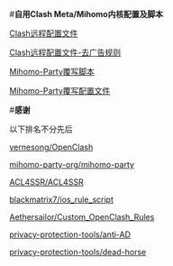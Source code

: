 #**自用Clash Meta/Mihomo内核配置及脚本**

[Clash远程配置文件](https://github.com/lamchey/HelloWorld/blob/main/Clash/Config/Clash_Config.ini)

[Clash远程配置文件-去广告规则](https://github.com/lamchey/HelloWorld/blob/main/Clash/Config/Clash_Config_AdBlock.ini)

[Mihomo-Party覆写脚本](https://github.com/lamchey/HelloWorld/blob/main/Mihomo/JavaScript/JavaScript.js)

[Mihomo-Party覆写配置文件](https://github.com/lamchey/HelloWorld/blob/main/Mihomo/YAML/Extend.yaml)

#**感谢**

以下排名不分先后

[vernesong/OpenClash](https://github.com/vernesong/OpenClash)

[mihomo-party-org/mihomo-party](https://github.com/mihomo-party-org/mihomo-party)

[ACL4SSR/ACL4SSR](https://github.com/ACL4SSR/ACL4SSR)

[blackmatrix7/ios_rule_script](https://github.com/blackmatrix7/ios_rule_script)

[Aethersailor/Custom_OpenClash_Rules](https://github.com/Aethersailor/Custom_OpenClash_Rules)

[privacy-protection-tools/anti-AD](https://github.com/privacy-protection-tools/anti-AD)

[privacy-protection-tools/dead-horse](https://github.com/privacy-protection-tools/dead-horse)
